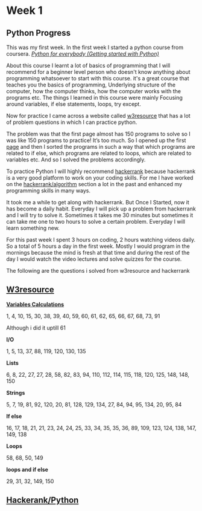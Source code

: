 # **Week 1**

## Python Progress
This was my first week. In the first week I started a python course from coursera. 
*[Python for everybody (Getting started with Python)](https://www.coursera.org/learn/python?specialization=python)*

About this course I  learnt a lot of basics of programming that I will recommend for a beginner level person who doesn't know anything about programming whatsoever to start with this course. it's a great course that teaches you the basics of programming, Underlying structure of the computer, how the computer thinks, how the computer works with the programs etc.
The things I learned in  this course were mainly Focusing around variables, if else statements, loops, try except.

Now for practice I came across a website called [w3resource](https://www.w3resource.com/python-exercises/) that has a lot of problem questions in which I can practice python.

The problem was that the first page almost has 150 programs to solve so I was like 150 programs to practice! It’s too much.
So I opened up  the first [page](https://www.w3resource.com/python-exercises/python-basic-exercises.php) and then I  sorted the programs in such a way that which programs are related to if else,  which programs are related to loops, which are related to variables etc. And so I solved the problems accordingly.

To practice Python I will highly recommend [hackerrank](hackerrank.com) because hackerrank is a very good platform to work on your coding skills. For me I have worked on the [hackerrank/algorithm](https://www.hackerrank.com/domains/algorithms) section a lot in the past and enhanced my programming skills in many ways. 

It took me a while to get along with hackerrank.  But Once I Started, now it has become a daily habit. Everyday I will pick up  a problem from hackerrank and I will try to solve it. Sometimes it takes me 30 minutes but sometimes it can take me one to two hours to solve a certain problem.
Everyday I will learn something new.  

For this past week I spent 3 hours on coding, 2 hours watching videos daily.
So a total of 5 hours a day in the first week. Mostly I would program in the mornings because the mind is fresh at that time and during the rest of the day I would watch the video lectures and solve quizzes for the course.


The following are the questions i solved from w3resource and hackerrank
## [W3resource](https://www.w3resource.com/python-exercises/python-basic-exercises.php)
[**Variables Calculations**](https://github.com/habibanalytics/Python_Exercises/blob/master/Variables_and_I_O.ipynb)

1, 4, 10, 15, 30, 38, 39, 40, 59, 60, 61, 62, 65, 66, 67, 68, 73, 91

Although i did it uptill 61

**I/O**

1, 5, 13, 37, 88, 119, 120, 130, 135

**Lists**

6, 8, 22, 27, 27, 28, 58, 82, 83, 94, 110, 112, 114, 115, 118, 120, 125, 148, 148, 150

**Strings**

5, 7, 19, 81, 92, 120, 20, 81, 128, 129, 134, 27, 84, 94, 95, 134, 20, 95, 84

**If else**

16, 17, 18, 21, 21, 23, 24, 24, 25, 33, 34, 35, 35, 36, 89, 109, 123, 124, 138, 147, 149, 138

**Loops**

58, 68, 50, 149

**loops and if else**

29, 31, 32, 149, 150

## [Hackerank/Python](https://www.hackerrank.com/domains/python)
